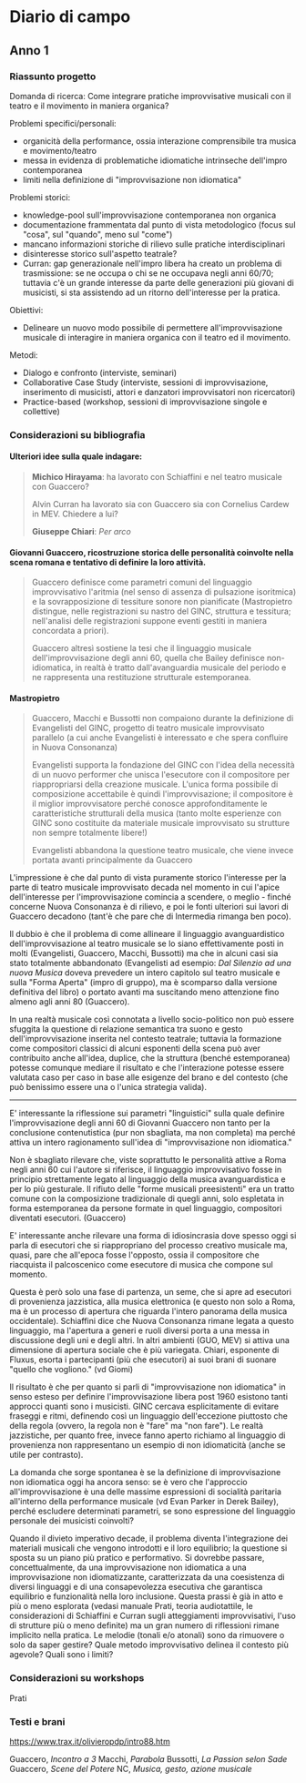 # Diario di campo

## Anno 1

### Riassunto progetto

Domanda di ricerca: Come integrare pratiche improvvisative musicali con il teatro e il movimento in maniera organica?

Problemi specifici/personali:

- organicità della performance, ossia interazione comprensibile tra musica e movimento/teatro
- messa in evidenza di problematiche idiomatiche intrinseche dell'impro contemporanea
- limiti nella definizione di "improvvisazione non idiomatica"

Problemi storici: 

- knowledge-pool sull'improvvisazione contemporanea non organica
- documentazione frammentata dal punto di vista metodologico (focus sul "cosa", sul "quando", meno sul "come")
- mancano informazioni storiche di rilievo sulle pratiche interdisciplinari
- disinteresse storico sull'aspetto teatrale?
- Curran: gap generazionale nell'impro libera ha creato un problema di trasmissione: se ne occupa o chi se ne occupava negli anni 60/70; tuttavia c'è un grande interesse da parte delle generazioni più giovani di musicisti, si sta assistendo ad un ritorno dell'interesse per la pratica.

Obiettivi:

- Delineare un nuovo modo possibile di permettere all'improvvisazione musicale di interagire in maniera organica con il teatro ed il movimento.

Metodi:

- Dialogo e confronto (interviste, seminari)
- Collaborative Case Study (interviste, sessioni di improvvisazione, inserimento di musicisti, attori e danzatori improvvisatori non ricercatori)
- Practice-based (workshop, sessioni di improvvisazione singole e collettive)

### Considerazioni su bibliografia

#### Ulteriori idee sulla quale indagare:

> **Michico Hirayama**: ha lavorato con Schiaffini e nel teatro musicale con Guaccero?
>
> Alvin Curran ha lavorato sia con Guaccero sia con Cornelius Cardew in MEV. Chiedere a lui?
>
> **Giuseppe Chiari**: *Per arco*

#### Giovanni Guaccero, ricostruzione storica delle personalità coinvolte nella scena romana e tentativo di definire la loro attività.

> Guaccero definisce come parametri comuni del linguaggio improvvisativo l'aritmia (nel senso di assenza di pulsazione isoritmica) e la sovrapposizione di tessiture sonore non pianificate (Mastropietro distingue, nelle registrazioni su nastro del GINC, struttura e tessitura; nell'analisi delle registrazioni suppone eventi gestiti in maniera concordata a priori).
>
> Guaccero altresì sostiene la tesi che il linguaggio musicale dell'improvvisazione degli anni 60, quella che Bailey definisce non-idiomatica, in realtà è tratto dall'avanguardia musicale del periodo e ne rappresenta una restituzione strutturale estemporanea. 

#### Mastropietro

> Guaccero, Macchi e Bussotti non compaiono durante la definizione di Evangelisti del GINC, progetto di teatro musicale improvvisato parallelo (a cui anche Evangelisti è interessato e che spera confluire in Nuova Consonanza)
>
> Evangelisti supporta la fondazione del GINC con l'idea della necessità di un nuovo performer che unisca l'esecutore con il compositore per riappropriarsi della creazione musicale. L'unica forma possibile di composizione accettabile è quindi l'improvvisazione; il compositore è il miglior improvvisatore perché conosce approfonditamente le caratteristiche strutturali della musica (tanto molte esperienze con GINC sono costituite da materiale musicale improvvisato su strutture non sempre totalmente libere!)
>
> Evangelisti abbandona la questione teatro musicale, che viene invece portata avanti principalmente da Guaccero 

L'impressione è che dal punto di vista puramente storico l'interesse per la parte di teatro musicale improvvisato decada nel momento in cui l'apice dell'interesse per l'improvvisazione comincia a scendere, o meglio - finché concerne Nuova Consonanza è di rilievo, e poi le fonti ulteriori sui lavori di Guaccero decadono (tant'è che pare che di Intermedia rimanga ben poco). 

Il dubbio è che il problema di come allineare il linguaggio avanguardistico dell'improvvisazione al teatro musicale se lo siano effettivamente posti in molti (Evangelisti, Guaccero, Macchi, Bussotti) ma che in alcuni casi sia stato totalmente abbandonato (Evangelisti ad esempio: *Dal Silenzio ad una nuova Musica* doveva prevedere un intero capitolo sul teatro musicale e sulla "Forma Aperta" (impro di gruppo), ma è scomparso dalla versione definitiva del libro) o portato avanti ma suscitando meno attenzione fino almeno agli anni 80 (Guaccero).

In una realtà musicale così connotata a livello socio-politico non può essere sfuggita la questione di relazione semantica tra suono e gesto dell'improvvisazione inserita nel contesto teatrale; tuttavia la formazione come compositori classici di alcuni esponenti della scena può aver contribuito anche all'idea, duplice, che la struttura (benché estemporanea) potesse comunque mediare il risultato e che l'interazione potesse essere valutata caso per caso in base alle esigenze del brano e del contesto (che può benissimo essere una o l'unica strategia valida).

---

E' interessante la riflessione sui parametri "linguistici" sulla quale definire l'improvvisazione degli anni 60 di Giovanni Guaccero non tanto per la conclusione contenutistica (pur non sbagliata, ma non completa) ma perché attiva un intero ragionamento sull'idea di "improvvisazione non idiomatica."

Non è sbagliato rilevare che, viste soprattutto le personalità attive a Roma negli anni 60 cui l'autore si riferisce, il linguaggio improvvisativo fosse in principio strettamente legato al linguaggio della musica avanguardistica e per lo più gesturale. Il rifiuto delle "forme musicali preesistenti" era un tratto comune con la composizione tradizionale di quegli anni, solo espletata in forma estemporanea da persone formate in quel linguaggio, compositori diventati esecutori. (Guaccero)

E' interessante anche rilevare una forma di idiosincrasia dove spesso oggi si parla di esecutori che si riappropriano del processo creativo musicale ma, quasi, pare che all'epoca fosse l'opposto, ossia il compositore che riacquista il palcoscenico come esecutore di musica che compone sul momento.

Questa è però solo una fase di partenza, un seme, che si apre ad esecutori di provenienza jazzistica, alla musica elettronica (e questo non solo a Roma, ma è un processo di apertura che riguarda l'intero panorama della musica occidentale). Schiaffini dice che Nuova Consonanza rimane legata a questo linguaggio, ma l'apertura a generi e ruoli diversi porta a una messa in discussione degli uni e degli altri. In altri ambienti (GUO, MEV) si attiva una dimensione di apertura sociale che è più variegata. Chiari, esponente di Fluxus, esorta i partecipanti (più che esecutori) ai suoi brani di suonare "quello che vogliono." (vd Giomi)

Il risultato è che per quanto si parli di "improvvisazione non idiomatica" in senso esteso per definire l'improvvisazione libera post 1960 esistono tanti approcci quanti sono i musicisti. GINC cercava esplicitamente di evitare fraseggi e ritmi, definendo così un linguaggio dell'eccezione piuttosto che della regola (ovvero, la regola non è "fare" ma "non fare"). Le realtà jazzistiche, per quanto free, invece fanno aperto richiamo al linguaggio di provenienza non rappresentano un esempio di non idiomaticità (anche se utile per contrasto). 

La domanda che sorge spontanea è se la definizione di improvvisazione non idiomatica oggi ha ancora senso: se è vero che l'approccio all'improvvisazione è una delle massime espressioni di socialità paritaria all'interno della performance musicale (vd Evan Parker in Derek Bailey), perché escludere determinati parametri, se sono espressione del linguaggio personale dei musicisti coinvolti?

Quando il divieto imperativo decade, il problema diventa l'integrazione dei materiali musicali che vengono introdotti e il loro equilibrio; la questione si sposta su un piano più pratico e performativo. Si dovrebbe passare, concettualmente, da una improvvisazione non idiomatica a una improvvisazione non idiomatizzante, caratterizzata da una coesistenza di diversi linguaggi e di una consapevolezza esecutiva che garantisca equilibrio e funzionalità nella loro inclusione. Questa prassi è già in atto e più o meno esplorata (vedasi manuale Prati, teoria audiotattile, le considerazioni di Schiaffini e Curran sugli atteggiamenti improvvisativi, l'uso di strutture più o meno definite) ma un gran numero di riflessioni rimane implicito nella pratica. Le melodie (tonali e/o atonali) sono da rimuovere o solo da saper gestire? Quale metodo improvvisativo delinea il contesto più agevole? Quali sono i limiti?

### Considerazioni su workshops

Prati

### Testi e brani

https://www.trax.it/olivieropdp/intro88.htm

Guaccero, *Incontro a 3*
Macchi, *Parabola*
Bussotti, *La Passion selon Sade*
Guaccero, *Scene del Potere*
NC, *Musica, gesto, azione musicale*